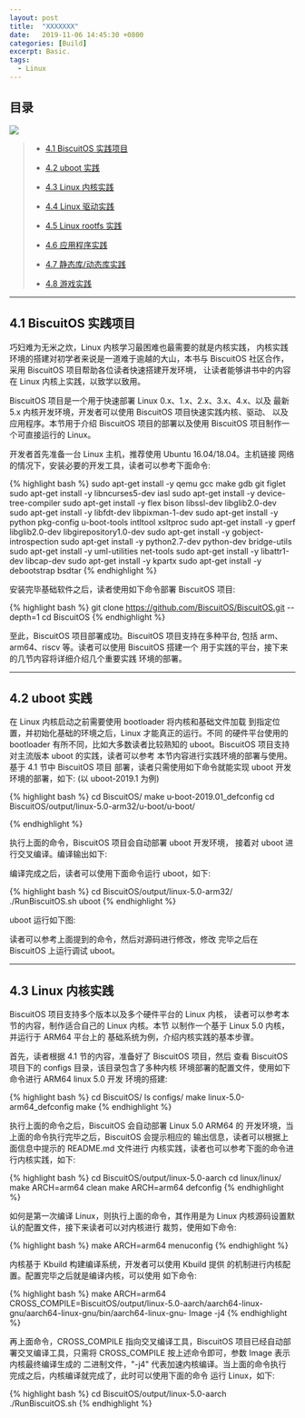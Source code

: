```yaml
---
layout: post
title:  "XXXXXXX"
date:   2019-11-06 14:45:30 +0800
categories: [Build]
excerpt: Basic.
tags:
  - Linux
---
```


## 目录

![](https://gitee.com/BiscuitOS_team/GIFBase/raw/master/RPI/RPI000.GIF)

> - [4.1 BiscuitOS 实践项目](A0)
>
> - [4.2 uboot 实践](#B0)
>
> - [4.3 Linux 内核实践](#C0)
>
> - [4.4 Linux 驱动实践](#D0)
>
> - [4.5 Linux rootfs 实践](#E0)
>
> - [4.6 应用程序实践](#F0)
>
> - [4.7 静态库/动态库实践](#G0)
>
> - [4.8 游戏实践](#H0)

-----------------------------------

## <span id="A0">4.1 BiscuitOS 实践项目</span>

巧妇难为无米之炊，Linux 内核学习最困难也最需要的就是内核实践，
内核实践环境的搭建对初学者来说是一道难于逾越的大山，本书与 BiscuitOS
社区合作，采用 BiscuitOS 项目帮助各位读者快速搭建开发环境，
让读者能够讲书中的内容在 Linux 内核上实践，以致学以致用。

BiscuitOS 项目是一个用于快速部署 Linux 0.x、1.x、2.x、3.x、4.x、以及
最新 5.x 内核开发环境，开发者可以使用 BiscuitOS 项目快速实践内核、驱动、
以及应用程序。本节用于介绍 BiscuitOS 项目的部署以及使用 BiscuitOS
项目制作一个可直接运行的 Linux。

开发者首先准备一台 Linux 主机，推荐使用 Ubuntu 16.04/18.04。主机链接
网络的情况下，安装必要的开发工具，读者可以参考下面命令:

{% highlight bash %}
sudo apt-get install -y qemu gcc make gdb git figlet
sudo apt-get install -y libncurses5-dev iasl
sudo apt-get install -y device-tree-compiler
sudo apt-get install -y flex bison libssl-dev libglib2.0-dev
sudo apt-get install -y libfdt-dev libpixman-1-dev
sudo apt-get install -y python pkg-config u-boot-tools intltool xsltproc
sudo apt-get install -y gperf libglib2.0-dev libgirepository1.0-dev
sudo apt-get install -y gobject-introspection
sudo apt-get install -y python2.7-dev python-dev bridge-utils
sudo apt-get install -y uml-utilities net-tools
sudo apt-get install -y libattr1-dev libcap-dev
sudo apt-get install -y kpartx
sudo apt-get install -y debootstrap bsdtar
{% endhighlight %}

安装完毕基础软件之后，读者使用如下命令部署 BiscuitOS 项目:

{% highlight bash %}
git clone https://github.com/BiscuitOS/BiscuitOS.git --depth=1
cd BiscuitOS
{% endhighlight %}

至此，BiscuitOS 项目部署成功。BiscuitOS 项目支持在多种平台,
包括 arm、arm64、riscv 等。读者可以使用 BiscuitOS 搭建一个
用于实践的平台，接下来的几节内容将详细介绍几个重要实践
环境的部署。

-----------------------------------

## <span id="B0">4.2 uboot 实践</span>

在 Linux 内核启动之前需要使用 bootloader 将内核和基础文件加载
到指定位置，并初始化基础的环境之后，Linux 才能真正的运行。不同
的硬件平台使用的 bootloader 有所不同，比如大多数读者比较熟知的
uboot。BiscuitOS 项目支持对主流版本 uboot 的实践，读者可以参考
本节内容进行实践环境的部署与使用。基于 4.1 节中 BiscuitOS 项目
部署，读者只需使用如下命令就能实现 uboot 开发环境的部署，如下:
(以 uboot-2019.1 为例)

{% highlight bash %}
cd BiscuitOS/
make u-boot-2019.01_defconfig
cd BiscuitOS/output/linux-5.0-arm32/u-boot/u-boot/

{% endhighlight %}

执行上面的命令，BiscuitOS 项目会自动部署 uboot 开发环境，
接着对 uboot 进行交叉编译。编译输出如下:


编译完成之后，读者可以使用下面命令运行 uboot，如下:

{% highlight bash %}
cd BiscuitOS/output/linux-5.0-arm32/
./RunBiscuitOS.sh uboot
{% endhighlight %}

uboot 运行如下图:


读者可以参考上面提到的命令，然后对源码进行修改，修改
完毕之后在 BiscuitOS 上运行调试 uboot。

-----------------------------------

## <span id="C0">4.3 Linux 内核实践</span>

BiscuitOS 项目支持多个版本以及多个硬件平台的 Linux 内核，
读者可以参考本节的内容，制作适合自己的 Linux 内核。本节
以制作一个基于 Linux 5.0 内核，并运行于 ARM64 平台上的
基础系统为例，介绍内核实践的基本步骤。

首先，读者根据 4.1 节的内容，准备好了 BiscuitOS 项目，然后
查看 BiscuitOS 项目下的 configs 目录，该目录包含了多种内核
环境部署的配置文件，使用如下命令进行 ARM64 linux 5.0 开发
环境的搭建:

{% highlight bash %}
cd BiscuitOS/
ls configs/
make linux-5.0-arm64_defconfig
make
{% endhighlight %}

执行上面的命令之后，BiscuitOS 会自动部署 Linux 5.0 ARM64 的
开发环境，当上面的命令执行完毕之后，BiscuitOS 会提示相应的
输出信息，读者可以根据上面信息中提示的 README.md 文件进行
内核实践，读者也可以参考下面的命令进行内核实践，如下:

{% highlight bash %}
cd BiscuitOS/output/linux-5.0-aarch
cd linux/linux/
make ARCH=arm64 clean
make ARCH=arm64 defconfig
{% endhighlight %}

如何是第一次编译 Linux，则执行上面的命令，其作用是为 Linux
内核源码设置默认的配置文件，接下来读者可以对内核进行
裁剪，使用如下命令:

{% highlight bash %}
make ARCH=arm64 menuconfig
{% endhighlight %}

内核基于 Kbuild 构建编译系统，开发者可以使用 Kbuild 提供
的机制进行内核配置。配置完毕之后就是编译内核，可以使用
如下命令:

{% highlight bash %}
make ARCH=arm64 CROSS_COMPILE=BiscuitOS/output/linux-5.0-aarch/aarch64-linux-gnu/aarch64-linux-gnu/bin/aarch64-linux-gnu- Image -j4
{% endhighlight %}

再上面命令，CROSS_COMPILE 指向交叉编译工具，BiscuitOS
项目已经自动部署交叉编译工具，只需将 CROSS_COMPILE 
按上述命令即可，参数 Image 表示内核最终编译生成的
二进制文件，"-j4" 代表加速内核编译。当上面的命令执行
完成之后，内核编译就完成了，此时可以使用下面的命令
运行 Linux，如下:

{% highlight bash %}
cd BiscuitOS/output/linux-5.0-aarch
./RunBiscuitOS.sh
{% endhighlight %}






